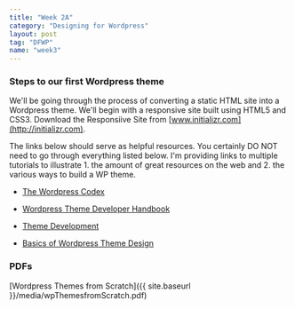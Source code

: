 ```yaml
---
title: "Week 2A"
category: "Designing for Wordpress"
layout: post
tag: "DFWP"
name: "week3"
---
```


### Steps to our first Wordpress theme

We'll be going through the process of converting a static HTML site into a Wordpress theme. We'll begin with a responsive site built using HTML5 and CSS3. Download the Responsiive Site from [www.initializr.com](http://initializr.com).

The links below should serve as helpful resources. You certainly DO NOT need to go through everything listed below. I'm providing links to multiple tutorials to illustrate 1. the amount of great resources on the web and 2. the various ways to build a WP theme. 

*   [The Wordpress Codex](https://codex.wordpress.org/)

*   [Wordpress Theme Developer Handbook](http://make.wordpress.org/docs/theme-developer-handbook/)

*   [Theme Development](http://codex.wordpress.org/Theme_Development)

*   [Basics of Wordpress Theme Design](http://codex.wordpress.org/Site_Design_and_Layout)

### PDFs

[Wordpress Themes from Scratch]({{ site.baseurl }}/media/wpThemesfromScratch.pdf)
